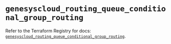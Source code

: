 # `genesyscloud_routing_queue_conditional_group_routing`

Refer to the Terraform Registry for docs: [`genesyscloud_routing_queue_conditional_group_routing`](https://registry.terraform.io/providers/mypurecloud/genesyscloud/1.70.0/docs/resources/routing_queue_conditional_group_routing).
